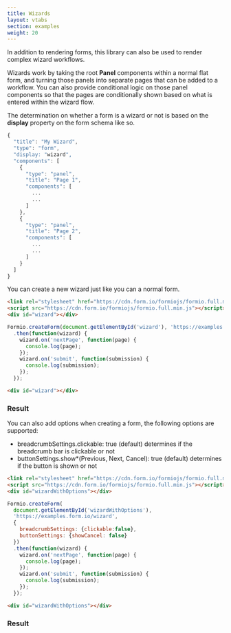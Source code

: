 ```yaml
---
title: Wizards
layout: vtabs
section: examples
weight: 20
---
```

In addition to rendering forms, this library can also be used to render complex wizard workflows. 

Wizards work by taking the root **Panel** components within a normal flat form, and turning those
panels into separate pages that can be added to a workflow. You can also provide conditional logic
on those panel components so that the pages are conditionally shown based on what is entered within
the wizard flow.

The determination on whether a form is a wizard or not is based on the **display** property on the form schema like so.
 
```js
{
  "title": "My Wizard",
  "type": "form",
  "display: "wizard",
  "components": [
    {
      "type": "panel",
      "title": "Page 1",
      "components": [
        ...
        ...
      ]
    },
    {
      "type": "panel",
      "title": "Page 2",
      "components": [
        ...
        ...
      ]
    }
  ]
}
```

You can create a new wizard just like you can a normal form.

```html
<link rel="stylesheet" href="https://cdn.form.io/formiojs/formio.full.min.css">
<script src="https://cdn.form.io/formiojs/formio.full.min.js"></script>
<div id="wizard"></div>
```

```js
Formio.createForm(document.getElementById('wizard'), 'https://examples.form.io/wizard')
  .then(function(wizard) {
    wizard.on('nextPage', function(page) {
      console.log(page);
    });
    wizard.on('submit', function(submission) {
      console.log(submission);
    });
  });
```

```html
<div id="wizard"></div>
```

### Result

<div class="card card-body bg-light">
<div id="wizard"></div>
<script type="text/javascript">
Formio.createForm(document.getElementById('wizard'), 'https://examples.form.io/wizard')
  .then(function(wizard) {
    wizard.on('nextPage', function(page) {
      console.log(page);
    });
    wizard.on('submit', function(submission) {
      console.log(submission);
    });
  });
</script>
</div>

You can also add options when creating a form, the following options are supported:
   * breadcrumbSettings.clickable: true (default) determines if the breadcrumb bar is clickable or not
   * buttonSettings.show*(Previous, Next, Cancel): true (default) determines if the button is shown or not  

```html
<link rel="stylesheet" href="https://cdn.form.io/formiojs/formio.full.min.css">
<script src="https://cdn.form.io/formiojs/formio.full.min.js"></script>
<div id="wizardWithOptions"></div>
```

```js
Formio.createForm(
  document.getElementById('wizardWithOptions'),
  'https://examples.form.io/wizard',
  {
    breadcrumbSettings: {clickable:false},
    buttonSettings: {showCancel: false}
  })
  .then(function(wizard) {
    wizard.on('nextPage', function(page) {
      console.log(page);
    });
    wizard.on('submit', function(submission) {
      console.log(submission);
    });
  });
```

```html
<div id="wizardWithOptions"></div>
```

### Result
<div class="card card-body bg-light">
<div id="wizardWithOptions"></div>
<script type="text/javascript">
Formio.createForm(
  document.getElementById('wizardWithOptions'),
  'https://examples.form.io/wizard',
  {
    breadcrumbSettings: {clickable:false},
    buttonSettings: {showCancel: false}
  })
  .then(function(wizard) {
    wizard.on('nextPage', function(page) {
      console.log(page);
    });
    wizard.on('submit', function(submission) {
      console.log(submission);
    });
  });
</script>
</div>
